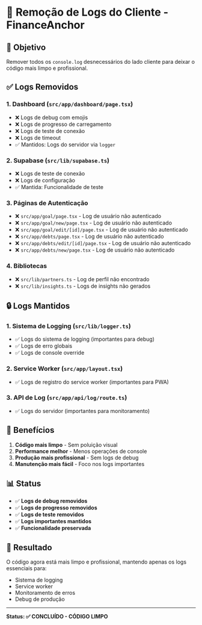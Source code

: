 # 🧹 Remoção de Logs do Cliente - FinanceAnchor

## 🎯 Objetivo

Remover todos os `console.log` desnecessários do lado cliente para deixar o código mais limpo e profissional.

## ✅ Logs Removidos

### 1. **Dashboard (`src/app/dashboard/page.tsx`)**
- ❌ Logs de debug com emojis
- ❌ Logs de progresso de carregamento
- ❌ Logs de teste de conexão
- ❌ Logs de timeout
- ✅ Mantidos: Logs do servidor via `logger`

### 2. **Supabase (`src/lib/supabase.ts`)**
- ❌ Logs de teste de conexão
- ❌ Logs de configuração
- ✅ Mantida: Funcionalidade de teste

### 3. **Páginas de Autenticação**
- ❌ `src/app/goal/page.tsx` - Log de usuário não autenticado
- ❌ `src/app/goal/new/page.tsx` - Log de usuário não autenticado
- ❌ `src/app/goal/edit/[id]/page.tsx` - Log de usuário não autenticado
- ❌ `src/app/debts/page.tsx` - Log de usuário não autenticado
- ❌ `src/app/debts/edit/[id]/page.tsx` - Log de usuário não autenticado
- ❌ `src/app/debts/new/page.tsx` - Log de usuário não autenticado

### 4. **Bibliotecas**
- ❌ `src/lib/partners.ts` - Log de perfil não encontrado
- ❌ `src/lib/insights.ts` - Logs de insights não gerados

## 🔒 Logs Mantidos

### 1. **Sistema de Logging (`src/lib/logger.ts`)**
- ✅ Logs do sistema de logging (importantes para debug)
- ✅ Logs de erro globais
- ✅ Logs de console override

### 2. **Service Worker (`src/app/layout.tsx`)**
- ✅ Logs de registro do service worker (importantes para PWA)

### 3. **API de Log (`src/app/api/log/route.ts`)**
- ✅ Logs do servidor (importantes para monitoramento)

## 🎯 Benefícios

1. **Código mais limpo** - Sem poluição visual
2. **Performance melhor** - Menos operações de console
3. **Produção mais profissional** - Sem logs de debug
4. **Manutenção mais fácil** - Foco nos logs importantes

## 📊 Status

- ✅ **Logs de debug removidos**
- ✅ **Logs de progresso removidos**
- ✅ **Logs de teste removidos**
- ✅ **Logs importantes mantidos**
- ✅ **Funcionalidade preservada**

## 🚀 Resultado

O código agora está mais limpo e profissional, mantendo apenas os logs essenciais para:
- Sistema de logging
- Service worker
- Monitoramento de erros
- Debug de produção

---

**Status: ✅ CONCLUÍDO - CÓDIGO LIMPO** 